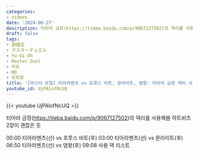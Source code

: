 ```yaml
---
categories:
- videos
date: '2024-06-27'
description: 티아라 금장(https://tieba.baidu.com/p/9067127502)의 덱리를 사용해봄
draft: false
tags:
- 遊戯王
- マスターデュエル
- Yu-Gi-Oh
- Master Duel
- 마듀
- MD
- 유희왕
title: '[마스터 듀얼] 티아라멘츠 vs 호루스 비트, 문라이트, 염왕: 티아라 금장 덱리 사용해봄'
youtube_id: UjPAlofNcUQ
---
```



{{< youtube UjPAlofNcUQ >}}

티아라 금장(https://tieba.baidu.com/p/9067127502)의 덱리를 사용해봄
하트비츠 2장이 괜찮은 듯

00:00 티아라멘츠(선) vs 호루스 비트(후)
03:00 티아라멘츠(선) vs 문라이트(후)
06:50 티아라멘츠(선) vs 염왕(후)
09:08 사용 덱 리스트